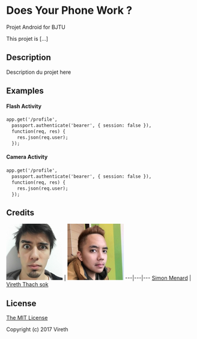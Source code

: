 # Does Your Phone Work ?
Projet Android for BJTU

This projet is [...]

## Description

Description du projet here

## Examples

#### Flash Activity

    app.get('/profile', 
      passport.authenticate('bearer', { session: false }),
      function(req, res) {
        res.json(req.user);
      });
	  
#### Camera Activity

	app.get('/profile', 
      passport.authenticate('bearer', { session: false }),
      function(req, res) {
        res.json(req.user);
      });
	  
## Credits

[![Keysim](https://raw.githubusercontent.com/keysim/gearobot/master/doc/img/keysim.png)](https://github.com/keysim) | [![Vireth](https://raw.githubusercontent.com/keysim/gearobot/master/doc/img/vireth.png)](https://github.com/vireth20)
---|---|---
[Simon Menard](https://github.com/keysim) | [Vireth Thach sok](https://github.com/vireth20)

	
## License

[The MIT License](http://opensource.org/licenses/MIT)

Copyright (c) 2017 Vireth